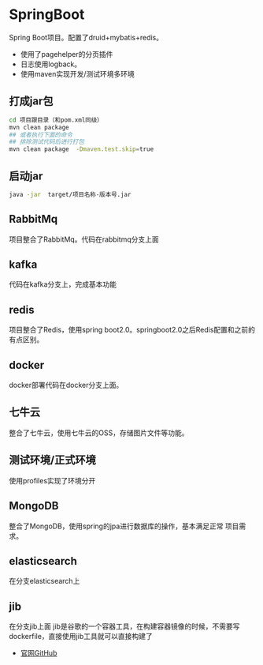 # SpringBoot
Spring Boot项目。配置了druid+mybatis+redis。
- 使用了pagehelper的分页插件
- 日志使用logback。
- 使用maven实现开发/测试环境多环境
## 打成jar包
```bash
cd 项目跟目录（和pom.xml同级）
mvn clean package
## 或者执行下面的命令
## 排除测试代码后进行打包
mvn clean package  -Dmaven.test.skip=true
```
## 启动jar
```bash
java -jar  target/项目名称-版本号.jar
```
## RabbitMq
项目整合了RabbitMq。代码在rabbitmq分支上面
## kafka
代码在kafka分支上，完成基本功能
## redis
项目整合了Redis，使用spring boot2.0。springboot2.0之后Redis配置和之前的有点区别。
## docker
docker部署代码在docker分支上面。
## 七牛云
整合了七牛云，使用七牛云的OSS，存储图片文件等功能。
## 测试环境/正式环境
使用profiles实现了环境分开
## MongoDB
整合了MongoDB，使用spring的jpa进行数据库的操作，基本满足正常
项目需求。
## elasticsearch
在分支elasticsearch上
## jib
在分支jib上面
jib是谷歌的一个容器工具，在构建容器镜像的时候，不需要写dockerfile，直接使用jib工具就可以直接构建了
- [官网GitHub](https://github.com/GoogleContainerTools/jib)